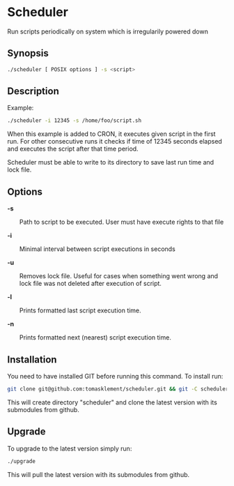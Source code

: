 # Scheduler

Run scripts periodically on system which is irregularily powered down

## Synopsis
```bash
./scheduler [ POSIX options ] -s <script>
```
## Description
Example:
```bash
./scheduler -i 12345 -s /home/foo/script.sh
```
When this example is added to CRON, it executes given script in the first run. For other consecutive runs it checks if time of 12345 seconds elapsed and executes the script after that time period.

Scheduler must be able to write to its directory to save last run time and lock file.

## Options
**-s**
<p style="margin-left: 2em;">Path to script to be executed. User must have execute rights to that file</p>

**-i**
<p style="margin-left: 2em;">Minimal interval between script executions in seconds</p>

**-u**
<p style="margin-left: 2em;">Removes lock file. Useful for cases when something went wrong and lock file was not deleted after execution of script.</p>

**-l**
<p style="margin-left: 2em;">Prints formatted last script execution time.</p>

**-n**
<p style="margin-left: 2em;">Prints formatted next (nearest) script execution time.</p>

## Installation
You need to have installed GIT before running this command. To install run:
```bash
git clone git@github.com:tomasklement/scheduler.git && git -C scheduler submodule update --init --recursive
```
This will create directory "scheduler" and clone the latest version with its submodules from github.

## Upgrade
To upgrade to the latest version simply run:
```bash
./upgrade
```
This will pull the latest version with its submodules from github.
